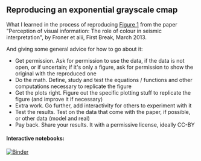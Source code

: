 ## Reproducing an exponential grayscale cmap

What I learned in the process of reproducing [Figure 1](https://images.app.goo.gl/aGeNcomJVExzwYJs8) from the paper "Perception of visual information: The role of colour in seismic interpretation", by Froner et alii, First Break, March 2013.

And giving some general advice for how to go about it:

- Get permission. Ask for permission to use the data, if the data is not open, or if uncertain; if it's only a figure, ask for permission to show the original with the reproduced one
- Do the math. Define, study and test the equations / functions and other computations necessary to replicate the figure
- Get the plots right. Figure out the specific plotting stuff to replicate the figure (and improve it if necessary)
- Extra work. Go further, add interactivity for others to experiment with it
- Test the results. Test on the data that come with the paper, if possible, or other data (model and real)
- Pay back. Share your results. It with a permissive license, ideally CC-BY


#### Interactive notebooks:
[![Binder](https://mybinder.org/badge_logo.svg)](https://mybinder.org/v2/gh/mycarta/Reproducing-exponential-grayscale-cmap-------–--==/master)
